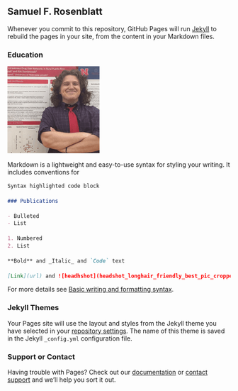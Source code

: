## Samuel F. Rosenblatt



Whenever you commit to this repository, GitHub Pages will run [Jekyll](https://jekyllrb.com/) to rebuild the pages in your site, from the content in your Markdown files.

### Education

![headhshot](headshot_longhair_friendly_best_pic_cropped.png)

Markdown is a lightweight and easy-to-use syntax for styling your writing. It includes conventions for

```markdown
Syntax highlighted code block

### Publications

- Bulleted
- List

1. Numbered
2. List

**Bold** and _Italic_ and `Code` text

[Link](url) and ![headhshot](headshot_longhair_friendly_best_pic_cropped.png)
```

For more details see [Basic writing and formatting syntax](https://docs.github.com/en/github/writing-on-github/getting-started-with-writing-and-formatting-on-github/basic-writing-and-formatting-syntax).

### Jekyll Themes

Your Pages site will use the layout and styles from the Jekyll theme you have selected in your [repository settings](https://github.com/sfrosenb/sfrosenb/settings/pages). The name of this theme is saved in the Jekyll `_config.yml` configuration file.

### Support or Contact

Having trouble with Pages? Check out our [documentation](https://docs.github.com/categories/github-pages-basics/) or [contact support](https://support.github.com/contact) and we’ll help you sort it out.
